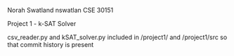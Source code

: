 Norah Swatland 
nswatlan 
CSE 30151

Project 1 - k-SAT Solver

csv_reader.py and kSAT_solver.py included in /project1/ and 
/project1/src so that commit history is present
